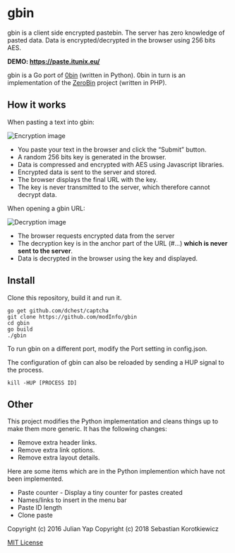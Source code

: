 gbin
=====

gbin is a client side encrypted pastebin.  The server has zero knowledge of pasted data.  Data is encrypted/decrypted in the browser using 256 bits AES.

**DEMO: https://paste.itunix.eu/**

gbin is a Go port of [0bin](https://github.com/sametmax/0bin/) (written in Python).  0bin in turn is an implementation of the [ZeroBin](https://github.com/sebsauvage/ZeroBin/) project (written in PHP).

How it works
------------

When pasting a text into gbin:

![Encryption image](https://raw.githubusercontent.com/modInfo/gbin/master/encryption.png)

 * You paste your text in the browser and click the “Submit” button.
 * A random 256 bits key is generated in the browser.
 * Data is compressed and encrypted with AES using Javascript libraries.
 * Encrypted data is sent to the server and stored.
 * The browser displays the final URL with the key.
 * The key is never transmitted to the server, which therefore cannot decrypt data.

When opening a gbin URL:

![Decryption image](https://raw.githubusercontent.com/modInfo/gbin/master/decryption.png)

 * The browser requests encrypted data from the server
 * The decryption key is in the anchor part of the URL (#…) **which is never sent to the server**.
 * Data is decrypted in the browser using the key and displayed.

Install
-------

Clone this repository, build it and run it.

    go get github.com/dchest/captcha
    git clone https://github.com/modInfo/gbin
    cd gbin
    go build
    ./gbin

To run gbin on a different port, modify the Port setting in config.json.

The configuration of gbin can also be reloaded by sending a HUP signal to the process.

    kill -HUP [PROCESS ID]

Other
-----

This project modifies the Python implementation and cleans things up to make them more generic.  It has the following changes:

 * Remove extra header links.
 * Remove extra link options.
 * Remove extra layout details.

Here are some items which are in the Python implemention which have not been implemented.

 * Paste counter - Display a tiny counter for pastes created
 * Names/links to insert in the menu bar
 * Paste ID length
 * Clone paste

Copyright (c) 2016 Julian Yap
Copyright (c) 2018 Sebastian Korotkiewicz


[MIT License](https://github.com/modInfo/gbin/blob/master/LICENSE)

